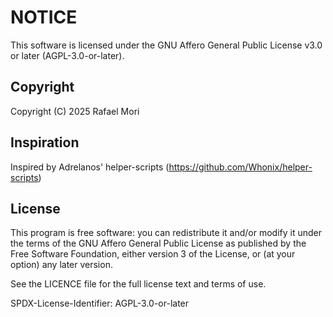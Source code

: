 # NOTICE

This software is licensed under the GNU Affero General Public License v3.0 or later (AGPL-3.0-or-later).

## Copyright
Copyright (C) 2025 Rafael Mori

## Inspiration
Inspired by Adrelanos' helper-scripts (https://github.com/Whonix/helper-scripts)

## License
This program is free software: you can redistribute it and/or modify it under the terms of the GNU Affero General Public License as published by the Free Software Foundation, either version 3 of the License, or (at your option) any later version.

See the LICENCE file for the full license text and terms of use.

SPDX-License-Identifier: AGPL-3.0-or-later